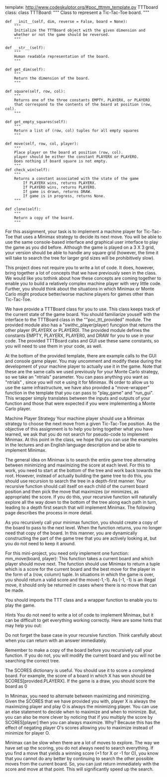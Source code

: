 template: http://www.codeskulptor.org/#poc_tttmm_template.py
TTTboard class: 
class TTTBoard:
    """
    Class to represent a Tic-Tac-Toe board.
    """

    def __init__(self, dim, reverse = False, board = None):
        """
        Initialize the TTTBoard object with the given dimension and 
        whether or not the game should be reversed.
        """
            
    def __str__(self):
        """
        Human readable representation of the board.
        """

    def get_dim(self):
        """
        Return the dimension of the board.
        """
    
    def square(self, row, col):
        """
        Returns one of the three constants EMPTY, PLAYERX, or PLAYERO 
        that correspond to the contents of the board at position (row, col).
        """

    def get_empty_squares(self):
        """
        Return a list of (row, col) tuples for all empty squares
        """

    def move(self, row, col, player):
        """
        Place player on the board at position (row, col).
        player should be either the constant PLAYERX or PLAYERO.
        Does nothing if board square is not empty.
        """
    def check_win(self):
        """
        Returns a constant associated with the state of the game
            If PLAYERX wins, returns PLAYERX.
            If PLAYERO wins, returns PLAYERO.
            If game is drawn, returns DRAW.
            If game is in progress, returns None.
        """
            
    def clone(self):
        """
        Return a copy of the board.
        """
For this assignment, your task is to implement a machine player for Tic-Tac-Toe that uses a Minimax strategy to decide its next move.
You will be able to use the same console-based interface and graphical user interface to play the game as you did before. 
Although the game is played on a 3 X 3 grid, your version should be able to handle any square grid (however, the time it will take to 
search the tree for larger grid sizes will be prohibitively slow). 

This project does not require you to write a lot of code. It does, however, bring together a lot of concepts that we have previously seen 
in the class. We would like you tothink about how these concepts are coming together to enable you to build a relatively complex machine player
with very little code. Further, you should think about the situations in which Minimax or Monte Carlo might produce better/worse machine players 
for games other than Tic-Tac-Toe.

We have provide a TTTBoard class for you to use. This class keeps track of the current state of the game board. You should familiarize youself with the 
interface to the TTTBoard class in the ""poc_ttt_provided" module. The provided module also has a "swithc_player(player) funcgion that returns the
other player (PLAYERX or PLAYER0). The provided module defines the constants EMPTY, PLAYERX, PLAYER0, and DRAW for you to use in your code.
The provided TTTBoard calss and GUI use these same constants, so you will need to use them in your code, as well.

At the bottom of the provided template, there are example calls to the GUI and console game player. You may uncomment and modify these during the 
development of your machine player to actually use it in the game. Note that these are the same calls we used previously for your Monte Carlo strategy, 
so we take an "ntrials" parameter. You can pass anything you want as "ntrials" , since  you will not e using it for Minimax. IN order to allow us to use 
the same infrastructure, we have also provided a "move-wrapper" function in the template that you can pass to "play_game" and "run_gui". This wrapper 
simply translates between the inputs and outputs of your function and those that were expected if you were implementing a Monte Carlo player.

Machine Player Strategy
Your machine player should use a Minimax strategy to choose the next move from a given Tic-Tac-Toe position. As the objective of this assignment is to help 
you bring together what you have learned, we ask that you do not search for pseudo-code to implement Minimax. At this point in the class, we hope that you 
can use the examples in the lectures and an English language description and be able to implement Minimax.

The general idea on Minimax is to search the entire game tree alternating between minimizing and maximizing the score at each level. For this to work,
you need to start at the bottom of the tree and work back towards the root. However, instead of actually building the game tree to do this, you should
use recursion to search the tree in a depth-first manner. Your recursive function should call itself on each child of the current board position and
then pick the move that maximizes (or minimizes, as appropriate) the score. If you do this, your recursive function will naturally explore all the way
down to the bottom of the tree along each path in turn, leading to a depth first search that will implement Minimax. The following page describes the 
process in more detail.

As you recursively call your minimax function, you should create a copy of the board to pass to the next level. When the function returns, you no 
longer need that copy of the board. In this manner, you are dynamically constructing the part of the game tree that you are actively looking at, 
but you do not need to keep it around.

For this mini-project, you need only implement one function:
mm_move(board, player): This function takes a current board and which player should move next. The function should use Minimax to return a tuple
which is a score for the current board and the best move for the player in the form of a (row, column) tuple. In situations in which the game is over,
you should return a valid score and the move(-1,-1). As (-1, -1) is an illegal move, it should only be returned in cases where there is no move 
that can be made.

You should imports the TTT class and a wrapper function to enable you to play the game.

Hints
You do not need to write a lot of code to implement Minimax, but it can be difficult to get everything working correctly.
Here are some hints that may help you out:

Do not forget the base case in your recursive function. Think carefully about when you can return with an answer immediately.

Remember to make a copy of the board before you recursively call your function. If you do not, you will modify the current board and you will not be 
searching the correct tree.

The SCORES dictionary is useful. You should use it to score a completed board. For example, the score of a board in which X has won should be 
SCORES[provided.PLAYERX]. If the game is a draw, you should score the board as 0

In Minimax, you need to alternate between maximizing and minimizing. Given the SCORES that we have provided you with, player X is always the 
maximizing player and play O is always the minimizing player. You can use an else statement to decide when to maximize and when to minimize. 
But, you can also be more clever by noticing that if you multiply the score by SCORES[player] then you can always maximize. Why? Because this 
has the effect of negating player O's scores allowing you to maximize instead of minimize for player O.

Minimax can be slow when there are a lot of moves to explore. The way we have set up the scoring, you do not always need to search everything. 
If you find a move that yields a winning score (+1 for X or -1 for O), you know that you cannot do any better by continuing to search the other 
possible moves from the current board. So, you can just return immediately with the score and move at that point. This will significantly speed 
up the search.

